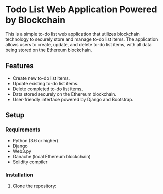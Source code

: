 # Todo List Web Application Powered by Blockchain

This is a simple to-do list web application that utilizes blockchain technology to securely store and manage to-do list items. The application allows users to create, update, and delete to-do list items, with all data being stored on the Ethereum blockchain.

## Features

- Create new to-do list items.
- Update existing to-do list items.
- Delete completed to-do list items.
- Data stored securely on the Ethereum blockchain.
- User-friendly interface powered by Django and Bootstrap.

## Setup

### Requirements

- Python (3.6 or higher)
- Django
- Web3.py
- Ganache (local Ethereum blockchain)
- Solidity compiler

### Installation

1. Clone the repository:

